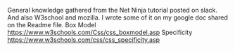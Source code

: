 General knowledge gathered from the Net Ninja tutorial posted on slack. And also W3school and mozilla.
I wrote some of it on my google doc shared on the Readme file.
Box Model
https://www.w3schools.com/Css/css_boxmodel.asp 
Specificity
https://www.w3schools.com/css/css_specificity.asp
